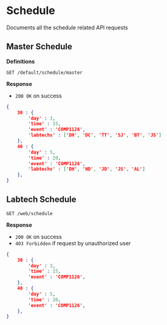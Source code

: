 # Schedule

Documents all the schedule related API requests

## Master Schedule 

**Definitions**

`GET /default/schedule/master`

**Response**

- `200 OK` on success

```json
{
    30 : {
        'day' : 3,
        'time' : 15,
        'event' : 'COMP1126',
        'labtechs' : ['DH', 'DC', 'TT', 'SJ', 'BT', 'JS']
    },
    40 : {
        'day' : 5,
        'time' : 20,
        'event' : 'COMP1126',
        'labtechs' : ['DH', 'ND', 'JD', 'JS', 'AL']
    },
}
```

## Labtech Schedule

`GET /web/schedule`

**Response**

- `200 OK` on success
- `403 Forbidden` if request by unauthorized user

```json
{
    30 : {
        'day' : 3,
        'time' : 15,
        'event' : 'COMP1126',
    },
    40 : {
        'day' : 5,
        'time' : 20,
        'event' : 'COMP1126',
    },
}
```
